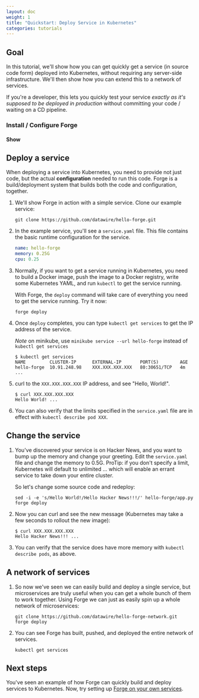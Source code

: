 ```yaml
---
layout: doc
weight: 1
title: "Quickstart: Deploy Service in Kubernetes"
categories: tutorials
---
```

<script src="https://code.jquery.com/jquery-3.2.1.slim.min.js"></script>
<script>
$(document).ready(function() {
  $("#toggleinstall").click(function() {
    $("#install-forge").toggle();
    var button = $("#toggleinstall");
    if (button.html() == "Show") {
        button.html("Hide");
    } else {
        button.html("Show");
    }
  });
});
</script>

## Goal

In this tutorial, we'll show how you can get quickly get a service (in source code form) deployed into Kubernetes, without requiring any server-side infrastructure. We'll then show how you can extend this to a network of services.

If you're a developer, this lets you quickly test your service *exactly as it's supposed to be deployed in production* without committing your code / waiting on a CD pipeline.

### Install / Configure Forge
#### **<a class="button" id="toggleinstall">Show</a>**

<div id="install-forge" style="display: none;" markdown="1">

## Prerequisites

Forge has been tested on Mac OS X, Fedora 25, and Ubuntu 16.04. To get started, you're going to need the following installed on your system:

* Python 2.7
* Docker ([Mac OS X](https://docs.docker.com/docker-for-mac/),  [Ubuntu](https://docs.docker.com/engine/installation/linux/ubuntu/), [Fedora](https://docs.docker.com/engine/installation/linux/fedora/) install instructions)
* [kubectl](https://kubernetes.io/docs/tasks/tools/install-kubectl/#install-kubectl-binary-via-curl)

You will also need access to the following services either locally or remotely:

* a Kubernetes cluster ([minikube](https://kubernetes.io/docs/tasks/tools/install-minikube/) is fine)
* a Docker registry a Docker registry, such as Docker Hub or Google Container Registry

## Installing Forge

Once you have the prerequisites installed, you can install Forge via `curl`:

```
curl https://s3.amazonaws.com/datawire-static-files/forge/$(curl https://s3.amazonaws.com/datawire-static-files/forge/latest.url)/forge -o /tmp/forge
chmod a+x /tmp/forge
sudo mv /tmp/forge /usr/local/bin
```

## Configuration

Create a working directory for Forge and run `forge setup` to complete the installation. Setup will ask for authentication information to a Docker Registry as part of this process:

```
mkdir forge-quickstart
cd forge-quickstart
forge setup
```

</div>

## Deploy a service

When deploying a service into Kubernetes, you need to provide not just code, but the actual <strong>configuration</strong> needed to run this code. Forge is a build/deployment system that builds both the code and configuration, together.

1. We'll show Forge in action with a simple service. Clone our example service:

   ```
   git clone https://github.com/datawire/hello-forge.git
   ```

2. In the example service, you'll see a `service.yaml` file. This file contains the basic runtime configuration for the service.

   ```yaml
   name: hello-forge
   memory: 0.25G
   cpu: 0.25
   ```

3. Normally, if you want to get a service running in Kubernetes, you need to   build a Docker image, push the image to a Docker registry, write some Kubernetes YAML, and run `kubectl` to get the service running.

   With Forge, the `deploy` command will take care of everything you need to get the service running. Try it now:  

   ```
   forge deploy
   ```

4. Once `deploy` completes, you can type `kubectl get services` to
   get the IP address of the service.

   *Note* on minikube, use `minikube service --url hello-forge` instead of `kubectl get services`

   ```
   $ kubectl get services
   NAME         CLUSTER-IP      EXTERNAL-IP       PORT(S)        AGE
   hello-forge  10.91.248.98    XXX.XXX.XXX.XXX   80:30651/TCP   4m
   ...
   ```

5. curl to the `XXX.XXX.XXX.XXX` IP address, and see "Hello, World!".


   ```
   $ curl XXX.XXX.XXX.XXX
   Hello World! ...
   ```

6. You can also verify that the limits specified in the `service.yaml` file are in effect with `kubectl describe pod XXX`.

## Change the service

1. You've discovered your service is on Hacker News, and you want to bump up the memory and change your greeting. Edit the `service.yaml` file and change the memory to 0.5G. ProTip: if you don't specify a limit, Kubernetes will default to unlimited ... which will enable an errant service to take down your entire cluster.

   So let's change some source code and redeploy:

   ```
   sed -i -e 's/Hello World!/Hello Hacker News!!!/' hello-forge/app.py
   forge deploy
   ```

2. Now you can curl and see the new message (Kubernetes may take a few
   seconds to rollout the new image):

   ```
   $ curl XXX.XXX.XXX.XXX
   Hello Hacker News!!! ...
   ```

3. You can verify that the service does have more memory with `kubectl describe pods`, as above.

## A network of services

1. So now we've seen we can easily build and deploy a single service,
   but microservices are truly useful when you can get a whole bunch of
   them to work together. Using Forge we can just as easily spin up a
   whole network of microservices:

   ```
   git clone https://github.com/datawire/hello-forge-network.git
   forge deploy
   ```

2. You can see Forge has built, pushed, and deployed the entire network of services.

   ```
   kubectl get services
   ```

## Next steps

You've seen an example of how Forge can quickly build and deploy services to Kubernetes. Now, try setting up <a href="using-forge.html">Forge on your own services</a>.

